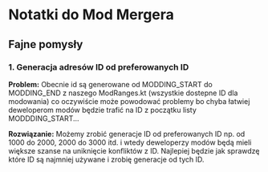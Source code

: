 # Notatki do Mod Mergera

## Fajne pomysły

### **1. Generacja adresów ID od preferowanych ID**
**Problem:**
Obecnie id są generowane od MODDING_START do MODDING_END z naszego ModRanges.kt (wszystkie dostepne ID dla modowania) co oczywiście może powodować problemy bo chyba łatwiej deweloperom modów będzie trafić na ID z początku listy MODDDING_START...

**Rozwiązanie:**
Możemy zrobić generacje ID od preferowanych ID np. od 1000 do 2000, 2000 do 3000 itd. i wtedy deweloperzy modów będą mieli większe szanse na uniknięcie konfliktów z ID. Najlepiej będzie jak sprawdzę które ID są najmniej używane i zrobię generacje od tych ID.

